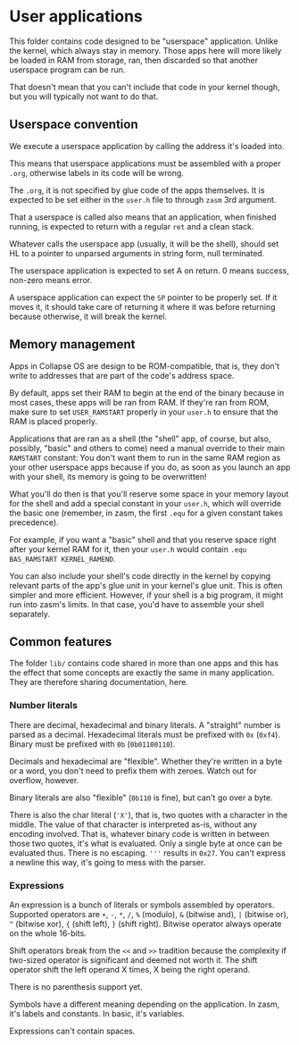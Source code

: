 # User applications

This folder contains code designed to be "userspace" application. Unlike the
kernel, which always stay in memory. Those apps here will more likely be loaded
in RAM from storage, ran, then discarded so that another userspace program can
be run.

That doesn't mean that you can't include that code in your kernel though, but
you will typically not want to do that.

## Userspace convention

We execute a userspace application by calling the address it's loaded into.

This means that userspace applications must be assembled with a proper `.org`,
otherwise labels in its code will be wrong.

The `.org`, it is not specified by glue code of the apps themselves. It is
expected to be set either in the `user.h` file to through `zasm` 3rd argument.

That a userspace is called also means that an application, when finished
running, is expected to return with a regular `ret` and a clean stack.

Whatever calls the userspace app (usually, it will be the shell), should set
HL to a pointer to unparsed arguments in string form, null terminated.

The userspace application is expected to set A on return. 0 means success,
non-zero means error.

A userspace application can expect the `SP` pointer to be properly set. If it
moves it, it should take care of returning it where it was before returning
because otherwise, it will break the kernel.

## Memory management

Apps in Collapse OS are design to be ROM-compatible, that is, they don't write
to addresses that are part of the code's address space.

By default, apps set their RAM to begin at the end of the binary because in
most cases, these apps will be ran from RAM. If they're ran from ROM, make sure
to set `USER_RAMSTART` properly in your `user.h` to ensure that the RAM is
placed properly.

Applications that are ran as a shell (the "shell" app, of course, but also,
possibly, "basic" and others to come) need a manual override to their main
`RAMSTART` constant: You don't want them to run in the same RAM region as your
other userspace apps because if you do, as soon as you launch an app with your
shell, its memory is going to be overwritten!

What you'll do then is that you'll reserve some space in your memory layout for
the shell and add a special constant in your `user.h`, which will override the
basic one (remember, in zasm, the first `.equ` for a given constant takes
precedence).

For example, if you want a "basic" shell and that you reserve space right
after your kernel RAM for it, then your `user.h` would contain
`.equ BAS_RAMSTART KERNEL_RAMEND`.

You can also include your shell's code directly in the kernel by copying
relevant parts of the app's glue unit in your kernel's glue unit. This is often
simpler and more efficient. However, if your shell is a big program, it might
run into zasm's limits. In that case, you'd have to assemble your shell
separately.

## Common features

The folder `lib/` contains code shared in more than one apps and this has the
effect that some concepts are exactly the same in many application. They are
therefore sharing documentation, here.

### Number literals

There are decimal, hexadecimal and binary literals. A "straight" number is
parsed as a decimal. Hexadecimal literals must be prefixed with `0x` (`0xf4`).
Binary must be prefixed with `0b` (`0b01100110`).

Decimals and hexadecimal are "flexible". Whether they're written in a byte or
a word, you don't need to prefix them with zeroes. Watch out for overflow,
however.

Binary literals are also "flexible" (`0b110` is fine), but can't go over a byte.

There is also the char literal (`'X'`), that is, two quotes with a character in
the middle. The value of that character is interpreted as-is, without any
encoding involved. That is, whatever binary code is written in between those
two quotes, it's what is evaluated. Only a single byte at once can be evaluated
thus. There is no escaping. `'''` results in `0x27`. You can't express a newline
this way, it's going to mess with the parser.

### Expressions

An expression is a bunch of literals or symbols assembled by operators.
Supported operators are `+`, `-`, `*`, `/`, `%` (modulo), `&` (bitwise and),
`|` (bitwise or), `^` (bitwise xor), `{` (shift left), `}` (shift right).
Bitwise operator always operate on the whole 16-bits.

Shift operators break from the `<<` and `>>` tradition because the complexity
if two-sized operator is significant and deemed not worth it. The shift
operator shift the left operand X times, X being the right operand.

There is no parenthesis support yet.

Symbols have a different meaning depending on the application. In zasm, it's
labels and constants. In basic, it's variables.

Expressions can't contain spaces.
